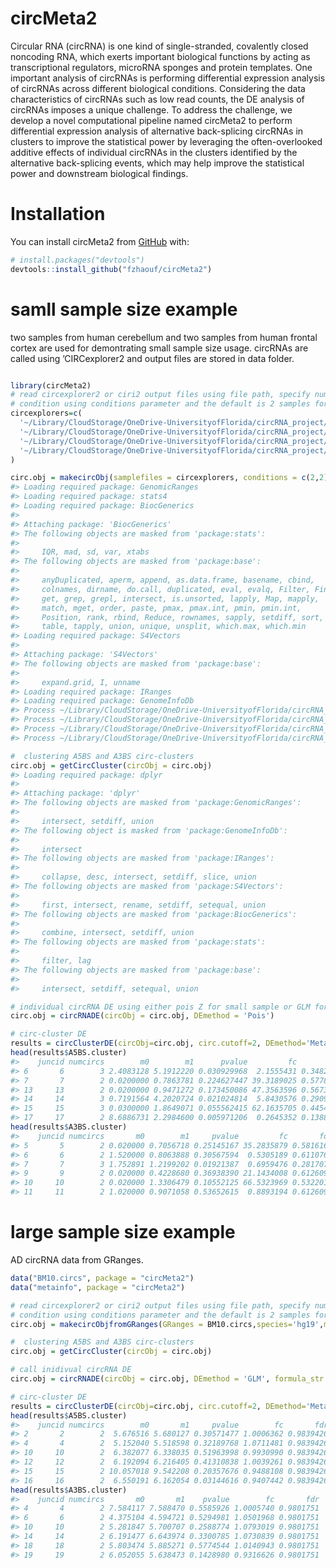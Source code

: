 
<!-- README.md is generated from README.Rmd. Please edit that file -->
<!-- README.md is generated from README.Rmd. Please edit that file -->

# circMeta2

Circular RNA (circRNA) is one kind of single-stranded, covalently closed
noncoding RNA, which exerts important biological functions by acting as
transcriptional regulators, microRNA sponges and protein templates. One
important analysis of circRNAs is performing differential expression
analysis of circRNAs across different biological conditions. Considering
the data characteristics of circRNAs such as low read counts, the DE
analysis of circRNAs imposes a unique challenge. To address the
challenge, we develop a novel computational pipeline named circMeta2 to
perform differential expression analysis of alternative back-splicing
circRNAs in clusters to improve the statistical power by leveraging the
often-overlooked additive effects of individual circRNAs in the clusters
identified by the alternative back-splicing events, which may help
improve the statistical power and downstream biological findings.

# Installation

You can install circMeta2 from [GitHub](https://github.com/) with:

``` r
# install.packages("devtools")
devtools::install_github("fzhaouf/circMeta2")
```

# samll sample size example

two samples from human cerebellum and two samples from human frontal
cortex are used for demontrating small sample size usage. circRNAs are
called using ’CIRCexplorer2 and output files are stored in data folder.

``` r

library(circMeta2)
# read circexplorer2 or ciri2 output files using file path, specify number of sample for each 
# condition using conditions parameter and the default is 2 samples for each condition.
circexplorers=c(
  '~/Library/CloudStorage/OneDrive-UniversityofFlorida/circRNA_project/Rpackage/circRNA/cerebellum/CIRCexplorer/SRR3192427.txt',
  '~/Library/CloudStorage/OneDrive-UniversityofFlorida/circRNA_project/Rpackage/circRNA/cerebellum/CIRCexplorer/SRR3192428.txt',
  '~/Library/CloudStorage/OneDrive-UniversityofFlorida/circRNA_project/Rpackage/circRNA/frontalcortex/CIRCexplorer/SRR3192424.txt',
  '~/Library/CloudStorage/OneDrive-UniversityofFlorida/circRNA_project/Rpackage/circRNA/frontalcortex/CIRCexplorer/SRR3192425.txt'
)

circ.obj = makecircObj(samplefiles = circexplorers, conditions = c(2,2), circ.method=c('CIRCexplorer2'),species='hg19')
#> Loading required package: GenomicRanges
#> Loading required package: stats4
#> Loading required package: BiocGenerics
#> 
#> Attaching package: 'BiocGenerics'
#> The following objects are masked from 'package:stats':
#> 
#>     IQR, mad, sd, var, xtabs
#> The following objects are masked from 'package:base':
#> 
#>     anyDuplicated, aperm, append, as.data.frame, basename, cbind,
#>     colnames, dirname, do.call, duplicated, eval, evalq, Filter, Find,
#>     get, grep, grepl, intersect, is.unsorted, lapply, Map, mapply,
#>     match, mget, order, paste, pmax, pmax.int, pmin, pmin.int,
#>     Position, rank, rbind, Reduce, rownames, sapply, setdiff, sort,
#>     table, tapply, union, unique, unsplit, which.max, which.min
#> Loading required package: S4Vectors
#> 
#> Attaching package: 'S4Vectors'
#> The following objects are masked from 'package:base':
#> 
#>     expand.grid, I, unname
#> Loading required package: IRanges
#> Loading required package: GenomeInfoDb
#> Process ~/Library/CloudStorage/OneDrive-UniversityofFlorida/circRNA_project/Rpackage/circRNA/cerebellum/CIRCexplorer/SRR3192427.txt
#> Process ~/Library/CloudStorage/OneDrive-UniversityofFlorida/circRNA_project/Rpackage/circRNA/cerebellum/CIRCexplorer/SRR3192428.txt
#> Process ~/Library/CloudStorage/OneDrive-UniversityofFlorida/circRNA_project/Rpackage/circRNA/frontalcortex/CIRCexplorer/SRR3192424.txt
#> Process ~/Library/CloudStorage/OneDrive-UniversityofFlorida/circRNA_project/Rpackage/circRNA/frontalcortex/CIRCexplorer/SRR3192425.txt

#  clustering A5BS and A3BS circ-clusters
circ.obj = getCircCluster(circObj = circ.obj)
#> Loading required package: dplyr
#> 
#> Attaching package: 'dplyr'
#> The following objects are masked from 'package:GenomicRanges':
#> 
#>     intersect, setdiff, union
#> The following object is masked from 'package:GenomeInfoDb':
#> 
#>     intersect
#> The following objects are masked from 'package:IRanges':
#> 
#>     collapse, desc, intersect, setdiff, slice, union
#> The following objects are masked from 'package:S4Vectors':
#> 
#>     first, intersect, rename, setdiff, setequal, union
#> The following objects are masked from 'package:BiocGenerics':
#> 
#>     combine, intersect, setdiff, union
#> The following objects are masked from 'package:stats':
#> 
#>     filter, lag
#> The following objects are masked from 'package:base':
#> 
#>     intersect, setdiff, setequal, union

# individual circRNA DE using either pois Z for small sample or GLM for large sample with covariates
circ.obj = circRNADE(circObj = circ.obj, DEmethod = 'Pois')

# circ-cluster DE
results = circClusterDE(circObj=circ.obj, circ.cutoff=2, DEmethod='Meta')
head(results$A5BS.cluster)
#>    juncid numcircs        m0        m1      pvalue         fc       fdr
#> 6       6        3 2.4083128 5.1912220 0.030929968  2.1555431 0.3482280
#> 7       7        2 0.0200000 0.7863781 0.224627447 39.3189025 0.5778582
#> 13     13        2 0.0200000 0.9471272 0.173450086 47.3563596 0.5673436
#> 14     14        3 0.7191564 4.2020724 0.021024814  5.8430576 0.2909171
#> 15     15        3 0.0300000 1.8649071 0.055562415 62.1635705 0.4454473
#> 17     17        2 8.6886731 2.2984600 0.005971206  0.2645352 0.1388121
head(results$A3BS.cluster)
#>    juncid numcircs       m0        m1     pvalue         fc       fdr
#> 5       5        2 0.020000 0.7056718 0.25145167 35.2835879 0.5816162
#> 6       6        2 1.520000 0.8063888 0.30567594  0.5305189 0.6110769
#> 7       7        3 1.752891 1.2199202 0.01921387  0.6959476 0.2817073
#> 9       9        2 0.020000 0.4228680 0.36938390 21.1434008 0.6126097
#> 10     10        2 0.020000 1.3306479 0.10552125 66.5323969 0.5322011
#> 11     11        2 1.020000 0.9071058 0.53652615  0.8893194 0.6126097
```

# large sample size example

AD circRNA data from GRanges.

``` r
data("BM10.circs", package = "circMeta2")
data("metainfo", package = "circMeta2")

# read circexplorer2 or ciri2 output files using file path, specify number of sample for each 
# condition using conditions parameter and the default is 2 samples for each condtion.
circ.obj = makecircObjfromGRanges(GRanges = BM10.circs,species='hg19',metadata=metainfo)

#  clustering A5BS and A3BS circ-clusters
circ.obj = getCircCluster(circObj = circ.obj)

# call inidivual circRNA DE 
circ.obj = circRNADE(circObj = circ.obj, DEmethod = 'GLM', formula_str = "readNumber ~ condid + age + sex")

# circ-cluster DE
results = circClusterDE(circObj=circ.obj, circ.cutoff=2, DEmethod='Meta')
head(results$A5BS.cluster)
#>    juncid numcircs        m0       m1     pvalue        fc       fdr
#> 2       2        2  5.676516 5.680127 0.30571477 1.0006362 0.9839426
#> 4       4        2  5.152040 5.518598 0.32189768 1.0711481 0.9839426
#> 10     10        2  6.382077 6.338035 0.51963998 0.9930990 0.9839426
#> 12     12        2  6.192094 6.216405 0.41310838 1.0039261 0.9839426
#> 15     15        2 10.057018 9.542208 0.20357676 0.9488108 0.9839426
#> 16     16        2  6.550191 6.162054 0.03144616 0.9407442 0.9839426
head(results$A3BS.cluster)
#>    juncid numcircs       m0       m1    pvalue        fc       fdr
#> 4       4        2 7.584117 7.588470 0.5585926 1.0005740 0.9801751
#> 6       6        2 4.375104 4.594721 0.5294981 1.0501968 0.9801751
#> 10     10        2 5.281847 5.700707 0.2588774 1.0793019 0.9801751
#> 14     14        2 6.191477 6.643974 0.3300785 1.0730839 0.9801751
#> 18     18        2 5.803474 5.885271 0.5774544 1.0140943 0.9801751
#> 19     19        2 6.052055 5.638473 0.1428980 0.9316626 0.9801751
```
